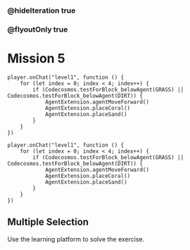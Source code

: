 ### @hideIteration true
### @flyoutOnly true
# Mission 5

```blocks
player.onChat("level1", function () {
    for (let index = 0; index < 4; index++) {
        if (Codecosmos.testForBlock_belowAgent(GRASS) || Codecosmos.testForBlock_belowAgent(DIRT)) {
            AgentExtension.agentMoveForward()
            AgentExtension.placeCoral()
            AgentExtension.placeSand()
        }
    }
})
```

```template
player.onChat("level1", function () {
    for (let index = 0; index < 4; index++) {
        if (Codecosmos.testForBlock_belowAgent(GRASS) || Codecosmos.testForBlock_belowAgent(DIRT)) {
            AgentExtension.agentMoveForward()
            AgentExtension.placeCoral()
            AgentExtension.placeSand()
        }
    }
})
```

## Multiple Selection
Use the learning platform to solve the exercise.
